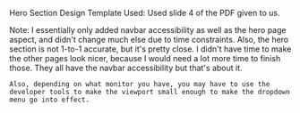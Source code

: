 Hero Section Design Template Used: Used slide 4 of the PDF given to us.

Note: 
    I essentially only added navbar accessibility as well as the hero
    page aspect, and didn't change much else due to time constraints.
    Also, the hero section is not 1-to-1 accurate, but it's pretty close.
    I didn't have time to make the other pages look nicer, because I would 
    need a lot more time to finish those. 
    They all have the navbar accessibility but that's about it.

    Also, depending on what monitor you have, you may have to use the 
    developer tools to make the viewport small enough to make the dropdown
    menu go into effect.